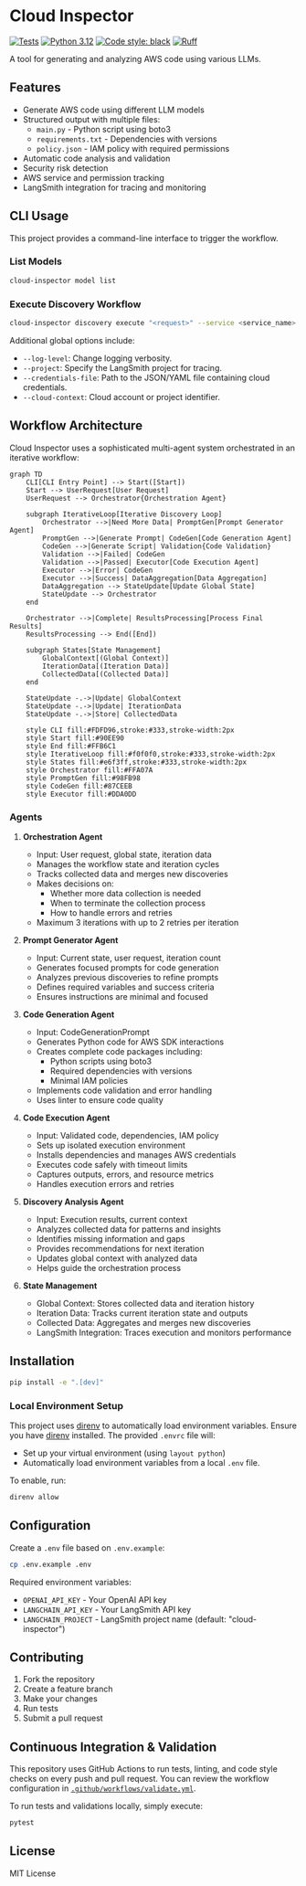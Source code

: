 # Cloud Inspector

[![Tests](https://github.com/alexei/cloud-inspector/actions/workflows/validate.yml/badge.svg)](https://github.com/alexei/cloud-inspector/actions/workflows/validate.yml)
[![Python 3.12](https://img.shields.io/badge/python-3.12-blue.svg)](https://www.python.org/downloads/release/python-3120/)
[![Code style: black](https://img.shields.io/badge/code%20style-black-000000.svg)](https://github.com/psf/black)
[![Ruff](https://img.shields.io/endpoint?url=https://raw.githubusercontent.com/astral-sh/ruff/main/assets/badge/v2.json)](https://github.com/astral-sh/ruff)

A tool for generating and analyzing AWS code using various LLMs.

## Features

- Generate AWS code using different LLM models
- Structured output with multiple files:
  - `main.py` - Python script using boto3
  - `requirements.txt` - Dependencies with versions
  - `policy.json` - IAM policy with required permissions
- Automatic code analysis and validation
- Security risk detection
- AWS service and permission tracking
- LangSmith integration for tracing and monitoring

## CLI Usage

This project provides a command-line interface to trigger the workflow.

### List Models

```bash
cloud-inspector model list
```

### Execute Discovery Workflow

```bash
cloud-inspector discovery execute "<request>" --service <service_name> --thread-id <thread_id> [--cloud <provider>] [--model <model_name>]
```

Additional global options include:
  - `--log-level`: Change logging verbosity.
  - `--project`: Specify the LangSmith project for tracing.
  - `--credentials-file`: Path to the JSON/YAML file containing cloud credentials.
  - `--cloud-context`: Cloud account or project identifier.

## Workflow Architecture

Cloud Inspector uses a sophisticated multi-agent system orchestrated in an iterative workflow:

```mermaid
graph TD
    CLI[CLI Entry Point] --> Start([Start])
    Start --> UserRequest[User Request]
    UserRequest --> Orchestrator{Orchestration Agent}
    
    subgraph IterativeLoop[Iterative Discovery Loop]
        Orchestrator -->|Need More Data| PromptGen[Prompt Generator Agent]
        PromptGen -->|Generate Prompt| CodeGen[Code Generation Agent]
        CodeGen -->|Generate Script| Validation{Code Validation}
        Validation -->|Failed| CodeGen
        Validation -->|Passed| Executor[Code Execution Agent]
        Executor -->|Error| CodeGen
        Executor -->|Success| DataAggregation[Data Aggregation]
        DataAggregation --> StateUpdate[Update Global State]
        StateUpdate --> Orchestrator
    end
    
    Orchestrator -->|Complete| ResultsProcessing[Process Final Results]
    ResultsProcessing --> End([End])
    
    subgraph States[State Management]
        GlobalContext[(Global Context)]
        IterationData[(Iteration Data)]
        CollectedData[(Collected Data)]
    end
    
    StateUpdate -.->|Update| GlobalContext
    StateUpdate -.->|Update| IterationData
    StateUpdate -.->|Store| CollectedData
    
    style CLI fill:#FDFD96,stroke:#333,stroke-width:2px
    style Start fill:#90EE90
    style End fill:#FFB6C1
    style IterativeLoop fill:#f0f0f0,stroke:#333,stroke-width:2px
    style States fill:#e6f3ff,stroke:#333,stroke-width:2px
    style Orchestrator fill:#FFA07A
    style PromptGen fill:#98FB98
    style CodeGen fill:#87CEEB
    style Executor fill:#DDA0DD
```

### Agents

1. **Orchestration Agent**
   - Input: User request, global state, iteration data
   - Manages the workflow state and iteration cycles
   - Tracks collected data and merges new discoveries
   - Makes decisions on:
     - Whether more data collection is needed
     - When to terminate the collection process
     - How to handle errors and retries
   - Maximum 3 iterations with up to 2 retries per iteration

2. **Prompt Generator Agent**
   - Input: Current state, user request, iteration count
   - Generates focused prompts for code generation
   - Analyzes previous discoveries to refine prompts
   - Defines required variables and success criteria
   - Ensures instructions are minimal and focused

3. **Code Generation Agent**
   - Input: CodeGenerationPrompt
   - Generates Python code for AWS SDK interactions
   - Creates complete code packages including:
     - Python scripts using boto3
     - Required dependencies with versions
     - Minimal IAM policies
   - Implements code validation and error handling
   - Uses linter to ensure code quality

4. **Code Execution Agent**
   - Input: Validated code, dependencies, IAM policy
   - Sets up isolated execution environment
   - Installs dependencies and manages AWS credentials
   - Executes code safely with timeout limits
   - Captures outputs, errors, and resource metrics
   - Handles execution errors and retries

5. **Discovery Analysis Agent**
   - Input: Execution results, current context
   - Analyzes collected data for patterns and insights
   - Identifies missing information and gaps
   - Provides recommendations for next iteration
   - Updates global context with analyzed data
   - Helps guide the orchestration process

6. **State Management**
   - Global Context: Stores collected data and iteration history
   - Iteration Data: Tracks current iteration state and outputs
   - Collected Data: Aggregates and merges new discoveries
   - LangSmith Integration: Traces execution and monitors performance

## Installation

```bash
pip install -e ".[dev]"
```

### Local Environment Setup

This project uses [direnv](https://direnv.net/) to automatically load environment variables.
Ensure you have [direnv](https://direnv.net/) installed. The provided `.envrc` file will:
  - Set up your virtual environment (using `layout python`)
  - Automatically load environment variables from a local `.env` file.

To enable, run:

```bash
direnv allow
```

## Configuration

Create a `.env` file based on `.env.example`:

```bash
cp .env.example .env
```

Required environment variables:

- `OPENAI_API_KEY` - Your OpenAI API key
- `LANGCHAIN_API_KEY` - Your LangSmith API key
- `LANGCHAIN_PROJECT` - LangSmith project name (default: "cloud-inspector")

## Contributing

1. Fork the repository
2. Create a feature branch
3. Make your changes
4. Run tests
5. Submit a pull request

## Continuous Integration & Validation

This repository uses GitHub Actions to run tests, linting, and code style checks on every push and pull request.
You can review the workflow configuration in [`.github/workflows/validate.yml`](.github/workflows/validate.yml).

To run tests and validations locally, simply execute:

```bash
pytest
```

## License

MIT License
